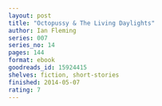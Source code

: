 ```yaml
---
layout: post
title: "Octopussy & The Living Daylights"
author: Ian Fleming
series: 007
series_no: 14
pages: 144
format: ebook
goodreads_id: 15924415
shelves: fiction, short-stories
finished: 2014-05-07
rating: 7
---
```




